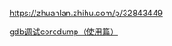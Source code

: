 
https://zhuanlan.zhihu.com/p/32843449


[gdb调试coredump（使用篇）](https://zhuanlan.zhihu.com/p/46605905)



